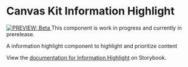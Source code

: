 # Canvas Kit Information Highlight

<a href="https://github.com/Workday/canvas-kit/tree/master/modules/preview-react/README.md">
  <img src="https://img.shields.io/badge/PREVIEW-beta-blueviolet" alt="PREVIEW: Beta" />
</a>  This component is work in progress and currently in prerelease.

A information highlight component to highlight and prioritize content

View the [documentation for Information Highlight](https://workday.github.io/canvas-kit/?path=/docs/preview-information-highlight--docs)
on Storybook.
